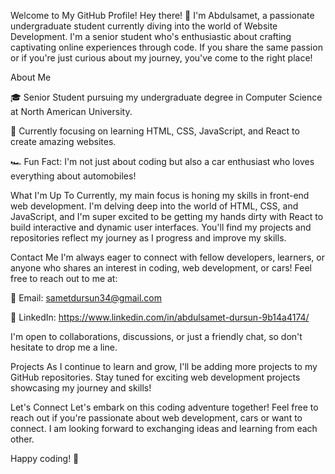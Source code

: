 Welcome to My GitHub Profile!
Hey there! 👋 I'm Abdulsamet, a passionate undergraduate student currently diving into the world of Website Development. I'm a senior student who's enthusiastic about crafting captivating online experiences through code. If you share the same passion or if you're just curious about my journey, you've come to the right place!

About Me

🎓 Senior Student pursuing my undergraduate degree in Computer Science at North American University.

🌱 Currently focusing on learning HTML, CSS, JavaScript, and React to create amazing websites.

🏎️ Fun Fact: I'm not just about coding but also a car enthusiast who loves everything about automobiles!

What I'm Up To
Currently, my main focus is honing my skills in front-end web development. I'm delving deep into the world of HTML, CSS, and JavaScript, and I'm super excited to be getting my hands dirty with React to build interactive and dynamic user interfaces. You'll find my projects and repositories reflect my journey as I progress and improve my skills.

Contact Me
I'm always eager to connect with fellow developers, learners, or anyone who shares an interest in coding, web development, or cars! Feel free to reach out to me at:

📧 Email: sametdursun34@gmail.com

💼 LinkedIn: https://www.linkedin.com/in/abdulsamet-dursun-9b14a4174/

I'm open to collaborations, discussions, or just a friendly chat, so don't hesitate to drop me a line.

Projects
As I continue to learn and grow, I'll be adding more projects to my GitHub repositories. Stay tuned for exciting web development projects showcasing my journey and skills!

Let's Connect
Let's embark on this coding adventure together! Feel free to reach out if you're passionate about web development, cars or want to connect. I am looking forward to exchanging ideas and learning from each other.

Happy coding! 🚀
